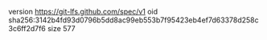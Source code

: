 version https://git-lfs.github.com/spec/v1
oid sha256:3142b4fd93d0796b5dd8ac99eb553b7f95423eb4ef7d63378d258c3c6ff2d7f6
size 577
